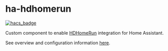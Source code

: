 # ha-hdhomerun

[![hacs_badge](https://img.shields.io/badge/HACS-Default-orange.svg)](https://github.com/custom-components/hacs)

Custom component to enable [HDHomeRun](https://www.silicondust.com/hdhomerun/) integration for Home Assistant.

See overview and configuration information [here](info.md).
